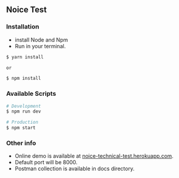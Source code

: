## Noice Test

### Installation

- install Node and Npm
- Run in your terminal.

```bash
$ yarn install

or

$ npm install
```

### Available Scripts

```bash
# Development
$ npm run dev

# Production
$ npm start
```

### Other info

- Online demo is available at [noice-technical-test.herokuapp.com](https://noice-technical-test.herokuapp.com/).
- Default port will be 8000.
- Postman collection is available in docs directory.
